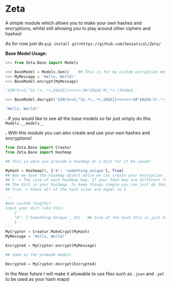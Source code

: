 # Zeta
A simple module which allows you to make your own hashes and encryptions, whilst still allowing you to play around other ciphers and hashes!

As for now just do `pip install git+https://github.com/Seniatical/Zeta/`

**Base Model Usage:**
```py
>>> from Zeta.Base import Models

>>> BaseModel = Models.Sen()	## This is for my custom encryption method!
>>> MyMessage = 'Hello, World!'
>>> BaseModel.encrypt(MyMessage)

'$3N!S+=2;^3z.*<,.*<,£6&X1}+=><><~S#"£6&X&'#|.*<,!35d&&4_'

>>> BaseModel.decrypt('$3N!S+=2;^3z.*<,.*<,£6&X1}+=><><~S#"£6&X&'#|.*<,!35d&&4_')

'Hello, World!'
```
**.** If you would like to see all the base models so far just simply do this `Models.__models__`

**.** With this module you can also create and use your own hashes and encryptions!

```py
from Zeta.Base import Creator
from Zeta.Base import Hashmap

## This is were you provide a hashmap or a dict for it be saved!

MyHash = Hashmap(5, {'A': 'something_unique'}, True)
## Now we have the hashmap object which we can create your encryption from
## 5 -> The size of each hashmap key, If your hash key are different from one another give the avg of them all
## The dict is your hashmap. To keep things simple you can just do that!
## True -> Shows all of the hash sizes are equal to 5

'''
Want custom lengths?
Input your dict like this:
	{
	"A": ['Something Unique', 16]	## Size of the hash this is just to make the deciphering easier
	}
'''
MyCrypter = Creator.MakeCrypt(MyHash)
MyMessage = 'Hello, World!'

Encrypted = MyCrypter.encrypt(MyMessage)

## Same as the premade models

Decrypted = MyCrypter.decrypt(Encrypted)
```

In the Near future I will make it allowable to use files such as `.json` and `.yml` to be used as your hash maps!
